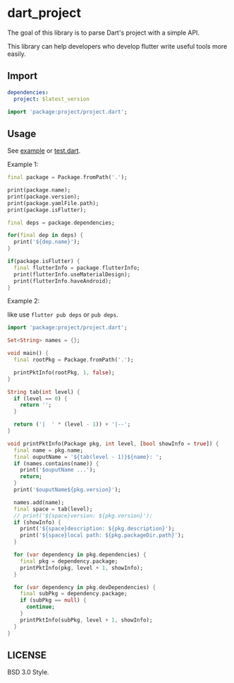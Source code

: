 # dart_project

The goal of this library is to parse Dart's project with a simple API.

This library can help developers who develop flutter write useful tools more easily.

## Import

```yaml
dependencies:
  project: $latest_version
```

```dart
import 'package:project/project.dart';
```

## Usage

See [example][] or [test.dart][].

Example 1:

```dart
final package = Package.fromPath('.');

print(package.name);
print(package.version);
print(package.yamlFile.path);
print(package.isFlutter);

final deps = package.dependencies;

for(final dep in deps) {
  print('${dep.name}');
}

if(package.isFlutter) {
  final flutterInfo = package.flutterInfo;
  print(flutterInfo.useMaterialDesign);
  print(flutterInfo.haveAndroid);
}
```

Example 2:

like use `flutter pub deps` or `pub deps`.

```dart
import 'package:project/project.dart';

Set<String> names = {};

void main() {
  final rootPkg = Package.fromPath('.');

  printPktInfo(rootPkg, 1, false);
}

String tab(int level) {
  if (level == 0) {
    return '';
  }

  return ('|  ' * (level - 1)) + '|--';
}

void printPktInfo(Package pkg, int level, [bool showInfo = true]) {
  final name = pkg.name;
  final ouputName = '${tab(level - 1)}${name}: ';
  if (names.contains(name)) {
    print('$ouputName ...');
    return;
  }
  print('$ouputName${pkg.version}');

  names.add(name);
  final space = tab(level);
  // print('${space}version: ${pkg.version}');
  if (showInfo) {
    print('${space}description: ${pkg.description}');
    print('${space}local path: ${pkg.packageDir.path}');
  }

  for (var dependency in pkg.dependencies) {
    final pkg = dependency.package;
    printPktInfo(pkg, level + 1, showInfo);
  }

  for (var dependency in pkg.devDependencies) {
    final subPkg = dependency.package;
    if (subPkg == null) {
      continue;
    }
    printPktInfo(subPkg, level + 1, showInfo);
  }
}
```

## LICENSE

BSD 3.0 Style.

[example]: https://github.com/CaiJingLong/dart_project/blob/main/example/project_example.dart
[test.dart]: https://github.com/CaiJingLong/dart_project/blob/main/test/project_test.dart
